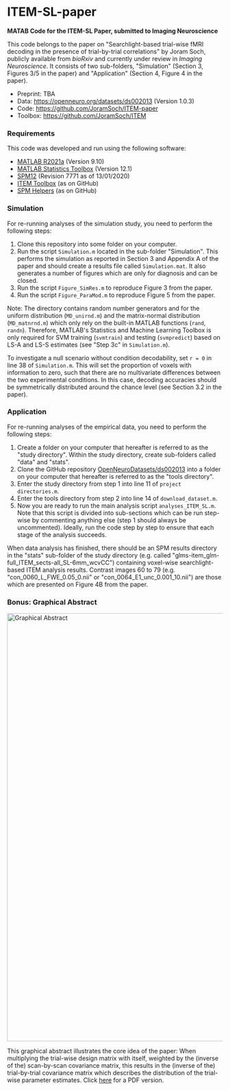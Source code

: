 # ITEM-SL-paper

**MATAB Code for the ITEM-SL Paper, submitted to Imaging Neuroscience**

This code belongs to the paper on "Searchlight-based trial-wise fMRI decoding in the presence of trial-by-trial correlations" by Joram Soch, publicly available from *bioRxiv* and currently under review in *Imaging Neuroscience*. It consists of two sub-folders, "Simulation" (Section 3, Figures 3/5 in the paper) and "Application" (Section 4, Figure 4 in the paper).

- Preprint: TBA
- Data: https://openneuro.org/datasets/ds002013 (Version 1.0.3)
- Code: https://github.com/JoramSoch/ITEM-paper
- Toolbox: https://github.com/JoramSoch/ITEM


### Requirements

This code was developed and run using the following software:
- [MATLAB R2021a](https://de.mathworks.com/help/matlab/release-notes-R2021a.html) (Version 9.10)
- [MATLAB Statistics Toolbox](https://de.mathworks.com/products/statistics.html) (Version 12.1)
- [SPM12](https://www.fil.ion.ucl.ac.uk/spm/software/spm12/) (Revision 7771 as of 13/01/2020)
- [ITEM Toolbox](https://github.com/JoramSoch/ITEM) (as on GitHub)
- [SPM Helpers](https://github.com/JoramSoch/spm_helper) (as on GitHub)


### Simulation

For re-running analyses of the simulation study, you need to perform the following steps:
1. Clone this repository into some folder on your computer.
2. Run the script `Simulation.m` located in the sub-folder "Simulation". This performs the simulation as reported in Section 3 and Appendix A of the paper and should create a results file called `Simulation.mat`. It also generates a number of figures which are only for diagnosis and can be closed.
3. Run the script `Figure_SimRes.m` to reproduce Figure 3 from the paper.
4. Run the script `Figure_ParaMod.m` to reproduce Figure 5 from the paper.

Note: The directory contains random number generators and for the uniform distribution (`MD_unirnd.m`) and the matrix-normal distribution (`MD_matnrnd.m`) which only rely on the built-in MATLAB functions (`rand`, `randn`). Therefore, MATLAB's Statistics and Machine Learning Toolbox is only required for SVM training (`svmtrain`) and testing (`svmpredict`) based on LS-A and LS-S estimates (see "Step 3c" in `Simulation.m`).

To investigate a null scenario without condition decodability, set `r = 0` in line 38 of `Simulation.m`. This will set the proportion of voxels with information to zero, such that there are no multivariate differences between the two experimental conditions. In this case, decoding accuracies should be symmetrically distributed around the chance level (see Section 3.2 in the paper).


### Application

For re-running analyses of the empirical data, you need to perform the following steps:
1. Create a folder on your computer that hereafter is referred to as the "study directory". Within the study directory, create sub-folders called "data" and "stats".
2. Clone the GitHub repository [OpenNeuroDatasets/ds002013](https://github.com/OpenNeuroDatasets/ds002013) into a folder on your computer that hereafter is referred to as the "tools directory".
3. Enter the study directory from step 1 into line 11 of `project directories.m`.
4. Enter the tools directory from step 2 into line 14 of `download_dataset.m`.
5. Now you are ready to run the main analysis script `analyses_ITEM_SL.m`. Note that this script is divided into sub-sections which can be run step-wise by commenting anything else (step 1 should always be uncommented). Ideally, run the code step by step to ensure that each stage of the analysis succeeds.

When data analysis has finished, there should be an SPM results directory in the "stats" sub-folder of the study directory (e.g. called "glms-item_glm-full_ITEM_sects-all_SL-6mm_wcvCC") containing voxel-wise searchlight-based ITEM analysis results. Contrast images 60 to 79 (e.g. "con_0060_L_FWE_0.05_0.nii" or "con_0064_E1_unc_0.001_10.nii") are those which are presented on Figure 4B from the paper.


### Bonus: Graphical Abstract

<img src="https://github.com/JoramSoch/ITEM-paper-SL/raw/main/Figure_GA.png" alt="Graphical Abstract" width=1000>

This graphical abstract illustrates the core idea of the paper: When multiplying the trial-wise design matrix with itself, weighted by the (inverse of the) scan-by-scan covariance matrix, this results in the (inverse of the) trial-by-trial covariance matrix which describes the distribution of the trial-wise parameter estimates. Click [here](https://github.com/JoramSoch/ITEM-paper/blob/main/Figure_GA.pdf) for a PDF version.